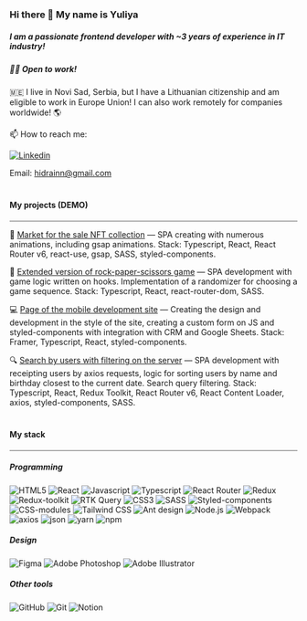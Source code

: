 ### Hi there 👋 My name is Yuliya

##### I am a passionate frontend developer with ~3 years of experience in IT industry!

##### 👨‍💻 Open to work!

🇲🇪 I live in Novi Sad, Serbia, but I have a Lithuanian citizenship and am eligible to work in Europe Union! I can also work remotely for companies worldwide! 🌎

📫 How to reach me:

[![Linkedin](https://img.shields.io/badge/-Linkedin-2683C9?style=for-the-badge&logo=Linkedin&logoColor=ffffff)](https://www.linkedin.com/in/yuliya-kurilchik-hidrain/)

Email: hidrainn@gmail.com

#

#### My projects (DEMO)

<p style="border:0.5px solid darkgrey">

🌅 <a href="https://hidrain.github.io/nft-site/">Market for the sale NFT collection</a> — SPA creating with numerous animations, including gsap animations.
Stack: Typescript, React, React Router v6, react-use, gsap, SASS, styled-components.

🎲 <a href="https://hidrain.github.io/game-rock-paper-scissors/">Extended version of rock-paper-scissors game</a> — SPA development with game logic written on hooks. Implementation of a randomizer for choosing a game sequence.
Stack: Typescript, React, react-router-dom, SASS.

💻 <a href="https://beta.ru/">Page of the mobile development site</a> — Creating the design and development in the style of the site, creating a custom form on JS and styled-components with integration with CRM and Google Sheets.
Stack: Framer, Typescript, React, styled-components.

🔍 <a href="https://hidrain.github.io/frontend-trainee-app/">Search by users with filtering on the server</a> — SPA development with receipting users by axios requests, logic for sorting users by name and birthday closest to the current date. Search query filtering.
Stack: Typescript, React, Redux Toolkit, React Router v6, React Content Loader, axios, styled-components, SASS.

#

#### My stack

<p style="border:0.5px solid darkgrey">

##### Programming

![HTML5](https://img.shields.io/badge/-HTML5-ff531a?style=for-the-badge&logo=html5&logoColor=ffffff) ![React](https://img.shields.io/badge/-React-343232?style=for-the-badge&logo=react) ![Javascript](https://img.shields.io/badge/-Javascript-0A6C1A?style=for-the-badge&logo=javascript) ![Typescript](https://img.shields.io/badge/-Typescript-2683C9?style=for-the-badge&logo=Typescript&logoColor=ffffff) ![React Router](https://img.shields.io/badge/-React_Router-DAD8DD?style=for-the-badge&logo=react-router) ![Redux](https://img.shields.io/badge/-Redux-765AB4?style=for-the-badge&logo=Redux) ![Redux-toolkit](https://img.shields.io/badge/-Redux_toolkit-9E89CC?style=for-the-badge&logo=redux-toolkit) ![RTK Query](https://img.shields.io/badge/-RTK_Query-6D3ED5?style=for-the-badge&logo=RTK-Query) ![CSS3](https://img.shields.io/badge/-CSS3-4BB189?style=for-the-badge&logo=CSS3) ![SASS](https://img.shields.io/badge/-SASS-DD84D9?style=for-the-badge&logo=SASS&logoColor=ffffff) ![Styled-components](https://img.shields.io/badge/-Styled_components-343434?style=for-the-badge&logo=Styled-components) ![CSS-modules](https://img.shields.io/badge/-CSS_modules-000000?style=for-the-badge&logo=CSS-modules) ![Tailwind CSS](https://img.shields.io/badge/-Tailwind_CSS-45CEB5?style=for-the-badge&logo=Tailwind-CSS&logoColor=ffffff) ![Ant design](https://img.shields.io/badge/-Ant_design-EE3729?style=for-the-badge&logo=ant-design) ![Node.js](https://img.shields.io/badge/-Node.js-44D138?style=for-the-badge&logo=Node.js) ![Webpack](https://img.shields.io/badge/-Webpack-7CC7DB?style=for-the-badge&logo=Webpack&logoColor=ffffff) ![axios](https://img.shields.io/badge/-axios-1568AB?style=for-the-badge&logo=axios) ![json](https://img.shields.io/badge/-json-949CA2?style=for-the-badge&logo=json) ![yarn](https://img.shields.io/badge/-yarn-2C7599?style=for-the-badge&logo=yarn&logoColor=ffffff) ![npm](https://img.shields.io/badge/-npm-B2141F?style=for-the-badge&logo=npm&logoColor=ffffff)

##### Design

![Figma](https://img.shields.io/badge/-Figma-C748ED?style=for-the-badge&logo=Figma&logoColor=ffffff) ![Adobe Photoshop](https://img.shields.io/badge/-Adobe_Photoshop-1A80C1?style=for-the-badge&logo=Adobe-Photoshop&logoColor=ffffff) ![Adobe Illustrator](https://img.shields.io/badge/-Adobe_Illustrator-F38409?style=for-the-badge&logo=Adobe-Illustrator&logoColor=ffffff)

##### Other tools

![GitHub](https://img.shields.io/badge/-GitHub-000000?style=for-the-badge&logo=GitHub&logoColor=ffffff) ![Git](https://img.shields.io/badge/-Git-EE4209?style=for-the-badge&logo=Git&logoColor=ffffff) ![Notion](https://img.shields.io/badge/-Notion-000000?style=for-the-badge&logo=Notion&logoColor=ffffff)

<!--
**hidrain/hidrain** is a ✨ _special_ ✨ repository because its `README.md` (this file) appears on your GitHub profile.

Here are some ideas to get you started:

- 🔭 I’m currently working on ...
- 🌱 I’m currently learning ...
- 👯 I’m looking to collaborate on ...
- 🤔 I’m looking for help with ...
- 💬 Ask me about ...
- 📫 How to reach me: ...
- 😄 Pronouns: ...
- ⚡ Fun fact: ...
-->

